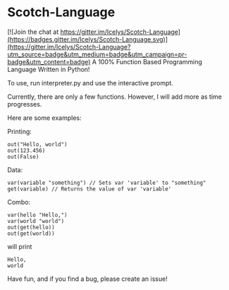 # Scotch-Language

[![Join the chat at https://gitter.im/Icelys/Scotch-Language](https://badges.gitter.im/Icelys/Scotch-Language.svg)](https://gitter.im/Icelys/Scotch-Language?utm_source=badge&utm_medium=badge&utm_campaign=pr-badge&utm_content=badge)
A 100% Function Based Programming Language Written in Python!

To use, run interpreter.py and use the interactive prompt. 

Currently, there are only a few functions. However, I will add more as time progresses. 

Here are some examples:

Printing:
``` 
out("Hello, world")
out(123.456)
out(False)
```
Data:
```
var(variable "something") // Sets var 'variable' to "something"
get(variable) // Returns the value of var 'variable'
```
Combo:
```
var(hello "Hello,")
var(world "world")
out(get(hello))
out(get(world))
```
will print
```
Hello,
world
```

Have fun, and if you find a bug, please create an issue! 

